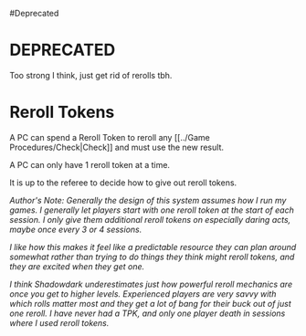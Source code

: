#Deprecated 
# DEPRECATED
Too strong I think, just get rid of rerolls tbh.

# Reroll Tokens

A PC can spend a Reroll Token to reroll any [[../Game Procedures/Check|Check]] and must use the new result.

A PC can only have 1 reroll token at a time.

It is up to the referee to decide how to give out reroll tokens. 

*Author's Note:*
*Generally the design of this system assumes how I run my games. I generally let players start with one reroll token at the start of each session. I only give them additional reroll tokens on especially daring acts, maybe once every 3 or 4 sessions.*

*I like how this makes it feel like a predictable resource they can plan around somewhat rather than trying to do things they think might reroll tokens, and they are excited when they get one.*

*I think Shadowdark underestimates just how powerful reroll mechanics are once you get to higher levels. Experienced players are very savvy with which rolls matter most and they get a lot of bang for their buck out of just one reroll. I have never had a TPK, and only one player death in sessions where I used reroll tokens.*